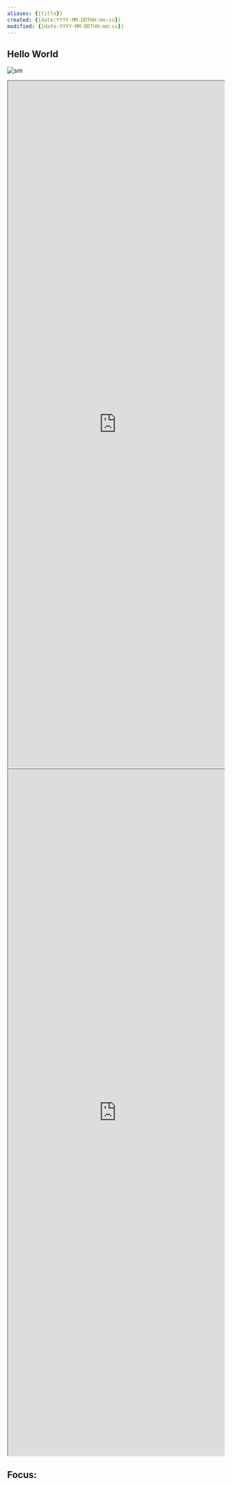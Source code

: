 ```yaml
---
aliases: {{title}}
created: {{date:YYYY-MM-DDTHH:mm:ss}}
modified: {{date:YYYY-MM-DDTHH:mm:ss}}
---
```


## Hello World

![sm](https://img.owspace.com/Public/uploads/Download/{{date:YYYY/MMDD}}.jpg)

<iframe src='https://tool.lu/article/report' style='height:40vh;width:100%' class='iframe-radius'></iframe>


<iframe src='https://readhub.cn/daily' style='height:40vh;width:100%' class='iframe-radius'></iframe>


## Focus: 

